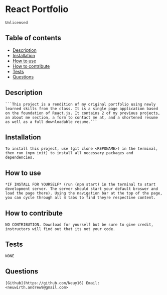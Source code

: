 # React Portfolio   

    Unlicensed
     
## Table of contents

* [Description](#Description)
* [Installation](#Installation)
* [How to use](#How-to-use)
* [How to contribute](#How-to-contribute)
* [Tests](#Tests)
* [Questions](#Questions)


## Description 

    ```This project is a rendition of my original portfolio using newly learned skills from the class. It is a single page application based on the foundation of React.js. It contains 2 of my previous projects, an about me section, a form to contact me at, and a shortened resume as well as a full downloadable resume.```

## Installation

    To install this project, use (git clone <REPONAME>) in the terminal, then run (npm init) to install all necessary packages and dependencies.


## How to use

    *IF INSTALL FOR YOURSELF* (run (npm start) in the terminal to start development server. The server should start your default broswer and load the page there). Using the navigation bar at the top of the page, you can cycle through all 4 tabs to find theyre respective content.


## How to contribute

    NO CONTRIBUTION. Download for yourself but be sure to give credit, instructors will find out that its not your code.


## Tests

    NONE


## Questions

    [Github](https://github.com/Neuy16) Email: <neuwirth.andrew9@gmail.com>
